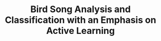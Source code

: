 ---
name: Yoav Freund
email: yfreund@ucsd.edu
photo: https://datascience.ucsd.edu/wp-content/uploads/2022/09/Yoav-Freund-.jpeg
website: https://cseweb.ucsd.edu/~yfreund/
domain: B02
title: Bird Song Analysis and Classification with an Emphasis on Active Learning
bio: "30 years research in machine learning, in particular, learning theory. Interested in applications of ML to problems in Biology."
description: "Bird songs are a rich area attracting many professionals and amateurs. The ornatology in Cornell (<a href='https://www.birds.cornell.edu/home/'>https://www.birds.cornell.edu/home/</a>) is a leader in electronic resources for bird song identification, including
<ul>
<li><a href='https://ebird.org/home'>https://ebird.org/home</a> - a home in which thousands of world wide volunteers contribute bird identifications</li>
<li><a href='https://apps.apple.com/us/app/merlin-bird-id-by-cornell-lab/id773457673'>https://apps.apple.com/us/app/merlin-bird-id-by-cornell-lab/id773457673</a> - an app for bird identification</li></ul>
Beyond Cornell, there are many additional efforts in bird song identification, including the BirdClef Kaggle competition: <a href='https://www.kaggle.com/c/birdclef-2023'>https://www.kaggle.com/c/birdclef-2023</a>
<br>
Locally in UCSD Scripps Oceanography, the Hildebrand lab (<a href='https://www.cetus.ucsd.edu/people/JohnHildebrand.html'>https://www.cetus.ucsd.edu/people/JohnHildebrand.html</a>) has been collecting continuous bird songs for the last three years. Analyzing this continuous recording from a single site is a new challenge that can shed light on the behaviour of birds in the wild.
"
summer: "Obtain the code for the top contenders in Kaggle, as well as the latest version of birdnet. Reproduce some of the top results."
oldstudent: https://guanlin-99.github.io/
prerequisites: Experience with DNNs and XGBoost. Experience with signal processing and filtering.
time: Tuesday 3-4PM, In-Person 📍 TBD
style: In the meetings I like to see Jupyter Notebooks that show the current state of progress as well as problems. Each meeting ends with tasks for the following week.
seats: 4
tag: Graphs and Deep Learning
roomtemp: HDSI 138
---